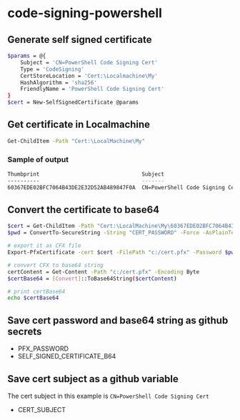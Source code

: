 # code-signing-powershell

## Generate self signed certificate

```sh
$params = @{
    Subject = 'CN=PowerShell Code Signing Cert'
    Type = 'CodeSigning'
    CertStoreLocation = 'Cert:\Localmachine\My'
    HashAlgorithm = 'sha256'
    FriendlyName = 'PowerShell Code Signing Cert'
}
$cert = New-SelfSignedCertificate @params
```

## Get certificate in Localmachine

```sh
Get-ChildItem -Path "Cert:\LocalMachine\My"
```
### Sample of output

```sh
Thumbprint                                Subject
----------                                -------
60367EDE02BFC7064B43DE2E32D52AB489847F0A  CN=PowerShell Code Signing Cert
```

## Convert the certificate to base64 

```sh
$cert = Get-ChildItem -Path "Cert:\LocalMachine\My\60367EDE02BFC7064B43DE2E32D52AB489847F0A"
$pwd = ConvertTo-SecureString -String "CERT_PASSWORD" -Force -AsPlainText

# export it as CFX file
Export-PfxCertificate -cert $cert -FilePath "c:/cert.pfx" -Password $pwd

# convert CFX to base64 string
certContent = Get-Content -Path "c:/cert.pfx" -Encoding Byte
$certBase64 = [Convert]::ToBase64String($certContent)

# print certBase64
echo $certBase64
```
## Save cert password and base64 string as github secrets

- PFX_PASSWORD
- SELF_SIGNED_CERTIFICATE_B64

## Save cert subject as a github variable

The cert subject in this example is `CN=PowerShell Code Signing Cert`

- CERT_SUBJECT

